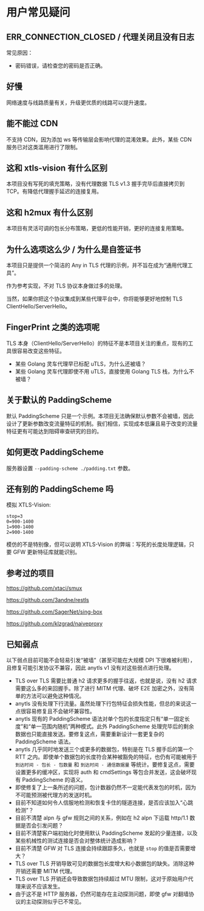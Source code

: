 # 用户常见疑问

## ERR_CONNECTION_CLOSED / 代理关闭且没有日志

常见原因：

- 密码错误，请检查您的密码是否正确。

## 好慢

网络速度与线路质量有关，升级更优质的线路可以提升速度。

## 能不能过 CDN

不支持 CDN，因为添加 ws 等传输层会影响代理的混淆效果。此外，某些 CDN 服务已对这类滥用进行了限制。

## 这和 xtls-vision 有什么区别

本项目没有写死的填充策略，没有代理数据 TLS v1.3 握手完毕后直接拷贝到 TCP。有降低代理握手延迟的连接复用。

## 这和 h2mux 有什么区别

本项目有灵活可调的包长分布策略，更低的性能开销，更好的连接复用策略。

## 为什么选项这么少 / 为什么是自签证书

本项目只是提供一个简洁的 Any in TLS 代理的示例，并不旨在成为“通用代理工具”。

作为参考实现，不对 TLS 协议本身做过多的处理。

当然，如果你把这个协议集成到某些代理平台中，你将能够更好地控制 TLS ClientHello/ServerHello。

## FingerPrint 之类的选项呢

TLS 本身（ClientHello/ServerHello）的特征不是本项目关注的重点，现有的工具很容易改变这些特征。

- 某些 Golang 灵车代理早已标配 uTLS，为什么还被墙？
- 某些 Golang 灵车代理即使不用 uTLS，直接使用 Golang TLS 栈，为什么不被墙？

## 关于默认的 PaddingScheme

默认 PaddingScheme 只是一个示例。本项目无法确保默认参数不会被墙，因此设计了更新参数改变流量特征的机制。我们相信，实现成本低廉且易于改变的流量特征更有可能达到阻碍审查研究的目的。

## 如何更改 PaddingScheme

服务器设置 `--padding-scheme ./padding.txt` 参数。

## 还有别的 PaddingScheme 吗

模拟 XTLS-Vision:

```
stop=3
0=900-1400
1=900-1400
2=900-1400
```

模仿的不是特别像，但可以说明 XTLS-Vision 的弊端：写死的长度处理逻辑，只要 GFW 更新特征库就能识别。

## 参考过的项目

https://github.com/xtaci/smux

https://github.com/3andne/restls

https://github.com/SagerNet/sing-box

https://github.com/klzgrad/naiveproxy

## 已知弱点

以下弱点目前可能不会轻易引发“被墙”（甚至可能在大规模 DPI 下很难被利用），且修复可能引发协议不兼容，因此 anytls v1 没有对这些弱点进行处理。

- TLS over TLS 需要比普通 h2 请求更多的握手往返，也就是说，没有 h2 请求需要这么多的来回握手。除了进行 MITM 代理、破坏 E2E 加密之外，没有简单的方法可以避免这种情况。
- anytls 没有处理下行流量。虽然处理下行包特征会损失性能，但总的来说这一点很容易修复且不会破坏兼容性。
- anytls 现有的 PaddingScheme 语法对单个包的长度指定只有“单一固定长度”和“单一范围内随机”两种模式。此外 PaddingScheme 处理完毕后的剩余数据也只能直接发送。要修复这点，需要重新设计一套更复杂的 PaddingScheme 语法。
- anytls 几乎同时地发送三个或更多的数据包，特别是在 TLS 握手后的第一个 RTT 之内。即使单个数据包的长度符合某种被豁免的特征，也仍有可能被用于 `到达时间 - 包长 - 包数量` 和 `到达时间 - 通信数据量` 等统计。要修复这点，需要设置更多的缓冲区，实现将 auth 和 cmdSettings 等包合并发送，这会破坏现有 PaddingScheme 的语义。
- 即使修复了上一条所述的问题，包计数器仍然不一定能代表发包的时机，因为不可能预测被代理方的发送时机。
- 目前不知道如何令人信服地检测和恢复卡住的隧道连接，是否应该加入“心跳检测”？
- 目前不清楚 alpn 与 gfw 规则之间的关系，例如在 h2 alpn 下运载 http/1.1 数据是否会引发问题？
- 目前不清楚客户端初始化时使用默认 PaddingScheme 发起的少量连接，以及某些机械性的测试连接是否会对整体统计造成影响？
- 目前不清楚 GFW 对 TLS 连接会持续跟踪多久，也就是 `stop` 的值是否需要增大？
- TLS over TLS 开销导致可见的数据包长度增大和小数据包的缺失。消除这种开销还需要 MITM 代理。
- TLS over TLS 开销还会导致数据包持续超过 MTU 限制，这对于原始用户代理来说不应该发生。
- 由于这不是 HTTP 服务器，仍然可能存在主动探测问题，即使 gfw 对翻墙协议的主动探测似乎已不常见。
